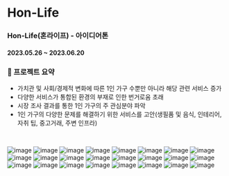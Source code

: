# Hon-Life
### Hon-Life(혼라이프) - 아이디어톤
#### 2023.05.26 ~ 2023.06.20

### 📖 프로젝트 요약

- 가치관 및 사회/경제적 변화에 따른 1인 가구 수뿐만 아니라 해당 관련 서비스 증가
- 다양한 서비스가 통합된 환경의 부재로 인한 번거로움 초래
- 시장 조사 결과를 통한 1인 가구의 주 관심분야 파악
- 1인 가구의 다양한 문제를 해결하기 위한 서비스를 고안(생필품 및 음식, 인테리어, 자취 팁, 중고거래, 주변 인프라)
<br>

![image](https://github.com/YoonBeomGeun/Hon-Life/assets/145637270/46aca4b4-97e2-41a0-ae64-0fa26ae342a9)
![image](https://github.com/YoonBeomGeun/Hon-Life/assets/145637270/c7133829-8946-49e1-a985-489d40a10803)
![image](https://github.com/YoonBeomGeun/Hon-Life/assets/145637270/708ae6b4-614f-45a4-92cd-d70ffc1e6b8f)
![image](https://github.com/YoonBeomGeun/Hon-Life/assets/145637270/9c3a7de4-deaf-4897-90ea-55f8d6aad9e2)
![image](https://github.com/YoonBeomGeun/Hon-Life/assets/145637270/64fd39db-8278-4c3a-a74a-800914820dcd)
![image](https://github.com/YoonBeomGeun/Hon-Life/assets/145637270/4b8f7e5c-e35e-4c00-a212-1defbdcc5ad8)
![image](https://github.com/YoonBeomGeun/Hon-Life/assets/145637270/bc62d5b5-7799-4ca5-8b8a-b01b214c037d)
![image](https://github.com/YoonBeomGeun/Hon-Life/assets/145637270/355060b2-ad32-44be-a225-8087bd1ba0ed)
![image](https://github.com/YoonBeomGeun/Hon-Life/assets/145637270/eb35c130-f223-4f21-8a41-33cb802cf564)
![image](https://github.com/YoonBeomGeun/Hon-Life/assets/145637270/ce1919d8-a694-4f23-8975-1be3b04f6dda)
![image](https://github.com/YoonBeomGeun/Hon-Life/assets/145637270/e4690e98-4b11-4109-b849-015e9377f98f)
![image](https://github.com/YoonBeomGeun/Hon-Life/assets/145637270/17bfc94e-737a-4fcd-a90e-51e590c3d35c)
![image](https://github.com/YoonBeomGeun/Hon-Life/assets/145637270/ed506e7e-7035-49cc-a39a-6a69c1032797)
![image](https://github.com/YoonBeomGeun/Hon-Life/assets/145637270/bb194180-5ca4-46a6-9cc1-f0a7fef51a36)
![image](https://github.com/YoonBeomGeun/Hon-Life/assets/145637270/c2935102-1a25-4419-9680-1c6be715caca)
![image](https://github.com/YoonBeomGeun/Hon-Life/assets/145637270/f41a7c9f-5d9a-4533-b00e-f0d7a9bb1c89)
![image](https://github.com/YoonBeomGeun/Hon-Life/assets/145637270/39c433da-ec93-45c4-a448-e760ab2e45cb)
![image](https://github.com/YoonBeomGeun/Hon-Life/assets/145637270/6a73c83e-97c1-450f-b9ae-50896006d589)
![image](https://github.com/YoonBeomGeun/Hon-Life/assets/145637270/e03d41fb-f2c8-4fa1-9436-598f456e5b2c)
![image](https://github.com/YoonBeomGeun/Hon-Life/assets/145637270/c76dc9c4-c6d7-4c52-bc4f-9535d41b9986)
![image](https://github.com/YoonBeomGeun/Hon-Life/assets/145637270/044742c2-3ae0-41fc-a1d5-610f88e02dd8)
![image](https://github.com/YoonBeomGeun/Hon-Life/assets/145637270/7eddec7c-91fd-4ec3-926d-bf16e83da67a)
![image](https://github.com/YoonBeomGeun/Hon-Life/assets/145637270/448342b1-aff7-4d68-b806-89ee896e92d4)
![image](https://github.com/YoonBeomGeun/Hon-Life/assets/145637270/6b67aa39-cae5-405b-a84b-610cd43a075c)

